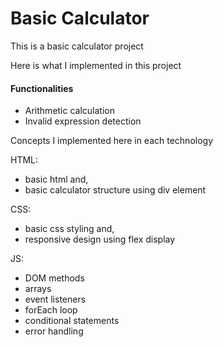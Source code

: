 # Basic Calculator
This is a basic calculator project

Here is what I implemented in this project
#### Functionalities
* Arithmetic calculation
* Invalid expression detection

Concepts I implemented here in each technology

HTML:
- basic html and,
- basic calculator structure using div element

CSS:
- basic css styling and,
- responsive design using flex display

JS:
- DOM methods
- arrays
- event listeners
- forEach loop
- conditional statements
- error handling